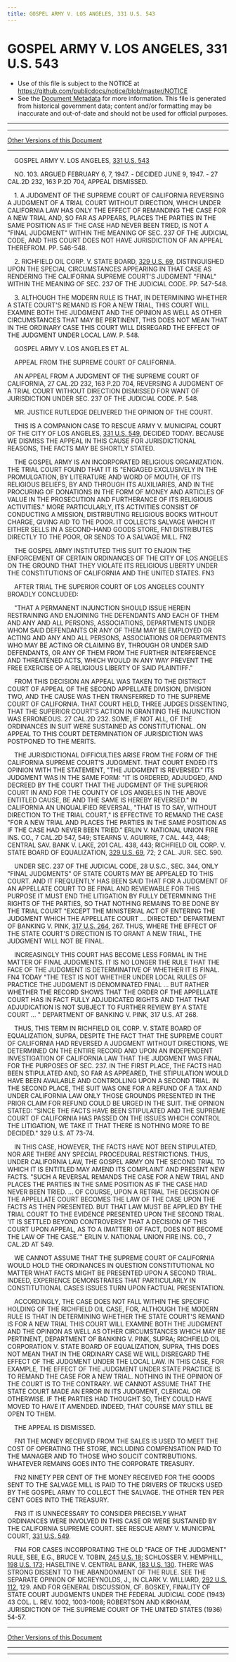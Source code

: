 ```yaml
---
title: GOSPEL ARMY V. LOS ANGELES, 331 U.S. 543
---
```


# GOSPEL ARMY V. LOS ANGELES, 331 U.S. 543

* Use of this file is subject to the NOTICE at https://github.com/publicdocs/notice/blob/master/NOTICE
* See the [Document Metadata](../../../index.md) for more information.
  This file is generated from historical government data; content and/or formatting may be inaccurate and out-of-date and should not be used for official purposes.

----------
----------

[Other Versions of this Document](https://publicdocs.github.io/go/links?ns=uslm-x&ref=%2Fus%2Fcourts%2Fscotus%2FusReporter%2F331%2F543)

----------

    GOSPEL ARMY V. LOS ANGELES, [331 U.S. 543][/us/courts/scotus/usReporter/331/543]

    NO. 103.  ARGUED FEBRUARY 6, 7, 1947.  - DECIDED JUNE 9, 1947.  - 27 CAL.2D 232, 163 P.2D 704, APPEAL DISMISSED.

    1.  A JUDGMENT OF THE SUPREME COURT OF CALIFORNIA REVERSING A JUDGMENT OF A TRIAL COURT WITHOUT DIRECTION, WHICH UNDER CALIFORNIA LAW HAS ONLY THE EFFECT OF REMANDING THE CASE FOR A NEW TRIAL AND, SO FAR AS APPEARS, PLACES THE PARTIES IN THE SAME POSITION AS IF THE CASE HAD NEVER BEEN TRIED, IS NOT A "FINAL JUDGMENT" WITHIN THE MEANING OF SEC. 237 OF THE JUDICIAL CODE, AND THIS COURT DOES NOT HAVE JURISDICTION OF AN APPEAL THEREFROM.  PP. 546-548.

    2.  RICHFIELD OIL CORP. V. STATE BOARD, [329 U.S. 69][/us/courts/scotus/usReporter/329/69], DISTINGUISHED UPON THE SPECIAL CIRCUMSTANCES APPEARING IN THAT CASE AS RENDERING THE CALIFORNIA SUPREME COURT'S JUDGMENT "FINAL" WITHIN THE MEANING OF SEC. 237 OF THE JUDICIAL CODE.  PP. 547-548.

    3.  ALTHOUGH THE MODERN RULE IS THAT, IN DETERMINING WHETHER A STATE COURT'S REMAND IS FOR A NEW TRIAL, THIS COURT WILL EXAMINE BOTH THE JUDGMENT AND THE OPINION AS WELL AS OTHER CIRCUMSTANCES THAT MAY BE PERTINENT, THIS DOES NOT MEAN THAT IN THE ORDINARY CASE THIS COURT WILL DISREGARD THE EFFECT OF THE JUDGMENT UNDER LOCAL LAW.  P. 548.

    GOSPEL ARMY V. LOS ANGELES ET AL.

    APPEAL FROM THE SUPREME COURT OF CALIFORNIA.

    AN APPEAL FROM A JUDGMENT OF THE SUPREME COURT OF CALIFORNIA, 27 CAL.2D 232, 163 P.2D 704, REVERSING A JUDGMENT OF A TRIAL COURT WITHOUT DIRECTION DISMISSED FOR WANT OF JURISDICTION UNDER SEC. 237 OF THE JUDICIAL CODE.  P. 548.

    MR. JUSTICE RUTLEDGE DELIVERED THE OPINION OF THE COURT.

    THIS IS A COMPANION CASE TO RESCUE ARMY V. MUNICIPAL COURT OF THE CITY OF LOS ANGELES, [331 U.S. 549][/us/courts/scotus/usReporter/331/549], DECIDED TODAY.  BECAUSE WE DISMISS THE APPEAL IN THIS CAUSE FOR JURISDICTIONAL REASONS, THE FACTS MAY BE SHORTLY STATED.

    THE GOSPEL ARMY IS AN INCORPORATED RELIGIOUS ORGANIZATION.  THE TRIAL COURT FOUND THAT IT IS "ENGAGED EXCLUSIVELY IN THE PROMULGATION, BY LITERATURE AND WORD OF MOUTH, OF ITS RELIGIOUS BELIEFS, BY AND THROUGH ITS AUXILIARIES, AND IN THE PROCURING OF DONATIONS IN THE FORM OF MONEY AND ARTICLES OF VALUE IN THE PROSECUTION AND FURTHERANCE OF ITS RELIGIOUS ACTIVITIES."  MORE PARTICULARLY, ITS ACTIVITIES CONSIST OF CONDUCTING A MISSION, DISTRIBUTING RELIGIOUS BOOKS WITHOUT CHARGE, GIVING AID TO THE POOR.  IT COLLECTS SALVAGE WHICH IT EITHER SELLS IN A SECOND-HAND GOODS STORE,  FN1  DISTRIBUTES DIRECTLY TO THE POOR, OR SENDS TO A SALVAGE MILL.  FN2

    THE GOSPEL ARMY INSTITUTED THIS SUIT TO ENJOIN THE ENFORCEMENT OF CERTAIN ORDINANCES OF THE CITY OF LOS ANGELES ON THE GROUND THAT THEY VIOLATE ITS RELIGIOUS LIBERTY UNDER THE CONSTITUTIONS OF CALIFORNIA AND THE UNITED STATES.  FN3

    AFTER TRIAL THE SUPERIOR COURT OF LOS ANGELES COUNTY BROADLY CONCLUDED:

    "THAT A PERMANENT INJUNCTION SHOULD ISSUE HEREIN RESTRAINING AND ENJOINING THE DEFENDANTS AND EACH OF THEM AND ANY AND ALL PERSONS, ASSOCIATIONS, DEPARTMENTS UNDER WHOM SAID DEFENDANTS OR ANY OF THEM MAY BE EMPLOYED OR ACTING AND ANY AND ALL PERSONS, ASSOCIATIONS OR DEPARTMENTS WHO MAY BE ACTING OR CLAIMING BY, THROUGH OR UNDER SAID DEFENDANTS, OR ANY OF THEM FROM THE FURTHER INTERFERENCE AND THREATENED ACTS, WHICH WOULD IN ANY WAY PREVENT THE FREE EXERCISE OF A RELIGIOUS LIBERTY OF SAID PLAINTIFF."

    FROM THIS DECISION AN APPEAL WAS TAKEN TO THE DISTRICT COURT OF APPEAL OF THE SECOND APPELLATE DIVISION, DIVISION TWO, AND THE CAUSE WAS THEN TRANSFERRED TO THE SUPREME COURT OF CALIFORNIA.  THAT COURT HELD, THREE JUDGES DISSENTING, THAT THE SUPERIOR COURT'S ACTION IN GRANTING THE INJUNCTION WAS ERRONEOUS.  27 CAL.2D 232.  SOME, IF NOT ALL, OF THE ORDINANCES IN SUIT WERE SUSTAINED AS CONSTITUTIONAL.  ON APPEAL TO THIS COURT DETERMINATION OF JURISDICTION WAS POSTPONED TO THE MERITS.

    THE JURISDICTIONAL DIFFICULTIES ARISE FROM THE FORM OF THE CALIFORNIA SUPREME COURT'S JUDGMENT.  THAT COURT ENDED ITS OPINION WITH THE STATEMENT, "THE JUDGMENT IS REVERSED."  ITS JUDGMENT WAS IN THE SAME FORM:  "IT IS ORDERED, ADJUDGED, AND DECREED BY THE COURT THAT THE JUDGMENT OF THE SUPERIOR COURT IN AND FOR THE COUNTY OF LOS ANGELES IN THE ABOVE ENTITLED CAUSE, BE AND THE SAME IS HEREBY REVERSED."  IN CALIFORNIA AN UNQUALIFIED REVERSAL, "THAT IS TO SAY, WITHOUT DIRECTION TO THE TRIAL COURT," IS EFFECTIVE TO REMAND THE CASE "FOR A NEW TRIAL AND PLACES THE PARTIES IN THE SAME POSITION AS IF THE CASE HAD NEVER BEEN TRIED."  ERLIN V. NATIONAL UNION FIRE INS. CO., 7 CAL.2D 547, 549; STEARNS V. AGUIRRE, 7 CAL. 443, 448; CENTRAL SAV. BANK V. LAKE, 201 CAL. 438, 443; RICHFIELD OIL CORP. V. STATE BOARD OF EQUALIZATION, [329 U.S. 69][/us/courts/scotus/usReporter/329/69], 72; 2 CAL. JUR.  SEC.  590.

    UNDER SEC. 237 OF THE JUDICIAL CODE, 28 U.S.C., SEC. 344, ONLY "FINAL JUDGMENTS" OF STATE COURTS MAY BE APPEALED TO THIS COURT.  AND IT FREQUENTLY HAS BEEN SAID THAT FOR A JUDGMENT OF AN APPELLATE COURT TO BE FINAL AND REVIEWABLE FOR THIS PURPOSE IT MUST END THE LITIGATION BY FULLY DETERMINING THE RIGHTS OF THE PARTIES, SO THAT NOTHING REMAINS TO BE DONE BY THE TRIAL COURT "EXCEPT THE MINISTERIAL ACT OF ENTERING THE JUDGMENT WHICH THE APPELLATE COURT  ...  DIRECTED."  DEPARTMENT OF BANKING V. PINK, [317 U.S. 264][/us/courts/scotus/usReporter/317/264], 267.  THUS, WHERE THE EFFECT OF THE STATE COURT'S DIRECTION IS TO GRANT A NEW TRIAL, THE JUDGMENT WILL NOT BE FINAL.

    INCREASINGLY THIS COURT HAS BECOME LESS FORMAL IN THE MATTER OF FINAL JUDGMENTS.  IT IS NO LONGER THE RULE THAT THE FACE OF THE JUDGMENT IS DETERMINATIVE OF WHETHER IT IS FINAL.  FN4  TODAY "THE TEST IS NOT WHETHER UNDER LOCAL RULES OF PRACTICE THE JUDGMENT IS DENOMINATED FINAL ...  BUT RATHER WHETHER THE RECORD SHOWS THAT THE ORDER OF THE APPELLATE COURT HAS IN FACT FULLY ADJUDICATED RIGHTS AND THAT THAT ADJUDICATION IS NOT SUBJECT TO FURTHER REVIEW BY A STATE COURT ...  " DEPARTMENT OF BANKING V. PINK, 317 U.S. AT 268.

    THUS, THIS TERM IN RICHFIELD OIL CORP. V. STATE BOARD OF EQUALIZATION, SUPRA, DESPITE THE FACT THAT THE SUPREME COURT OF CALIFORNIA HAD REVERSED A JUDGMENT WITHOUT DIRECTIONS, WE DETERMINED ON THE ENTIRE RECORD AND UPON AN INDEPENDENT INVESTIGATION OF CALIFORNIA LAW THAT THE JUDGMENT WAS FINAL FOR THE PURPOSES OF SEC. 237.  IN THE FIRST PLACE, THE FACTS HAD BEEN STIPULATED AND, SO FAR AS APPEARED, THE STIPULATION WOULD HAVE BEEN AVAILABLE AND CONTROLLING UPON A SECOND TRIAL.  IN THE SECOND PLACE, THE SUIT WAS ONE FOR A REFUND OF A TAX AND UNDER CALIFORNIA LAW ONLY THOSE GROUNDS PRESENTED IN THE PRIOR CLAIM FOR REFUND COULD BE URGED IN THE SUIT.  THE OPINION STATED: "SINCE THE FACTS HAVE BEEN STIPULATED AND THE SUPREME COURT OF CALIFORNIA HAS PASSED ON THE ISSUES WHICH CONTROL THE LITIGATION, WE TAKE IT THAT THERE IS NOTHING MORE TO BE DECIDED."  329 U.S. AT 73-74.

    IN THIS CASE, HOWEVER, THE FACTS HAVE NOT BEEN STIPULATED, NOR ARE THERE ANY SPECIAL PROCEDURAL RESTRICTIONS.  THUS, UNDER CALIFORNIA LAW, THE GOSPEL ARMY ON THE SECOND TRIAL TO WHICH IT IS ENTITLED MAY AMEND ITS COMPLAINT AND PRESENT NEW FACTS.  "SUCH A REVERSAL REMANDS THE CASE FOR A NEW TRIAL AND PLACES THE PARTIES IN THE SAME POSITION AS IF THE CASE HAD NEVER BEEN TRIED.  ... OF COURSE, UPON A RETRIAL THE DECISION OF THE APPELLATE COURT BECOMES THE LAW OF THE CASE UPON THE FACTS AS THEN PRESENTED.  BUT THAT LAW MUST BE APPLIED BY THE TRIAL COURT TO THE EVIDENCE PRESENTED UPON THE SECOND TRIAL.  'IT IS SETTLED BEYOND CONTROVERSY THAT A DECISION OF THIS COURT UPON APPEAL, AS TO A (MATTER) OF FACT, DOES NOT BECOME THE LAW OF THE CASE.'"  ERLIN V. NATIONAL UNION FIRE INS. CO., 7 CAL.2D AT 549.

    WE CANNOT ASSUME THAT THE SUPREME COURT OF CALIFORNIA WOULD HOLD THE ORDINANCES IN QUESTION CONSTITUTIONAL NO MATTER WHAT FACTS MIGHT BE PRESENTED UPON A SECOND TRIAL.  INDEED, EXPERIENCE DEMONSTRATES THAT PARTICULARLY IN CONSTITUTIONAL CASES ISSUES TURN UPON FACTUAL PRESENTATION.

    ACCORDINGLY, THE CASE DOES NOT FALL WITHIN THE SPECIFIC HOLDING OF THE RICHFIELD OIL CASE, FOR, ALTHOUGH THE MODERN RULE IS THAT IN DETERMINING WHETHER THE STATE COURT'S REMAND IS FOR A NEW TRIAL THIS COURT WILL EXAMINE BOTH THE JUDGMENT AND THE OPINION AS WELL AS OTHER CIRCUMSTANCES WHICH MAY BE PERTINENT, DEPARTMENT OF BANKING V. PINK, SUPRA; RICHFIELD OIL CORPORATION V. STATE BOARD OF EQUALIZATION, SUPRA, THIS DOES NOT MEAN THAT IN THE ORDINARY CASE WE WILL DISREGARD THE EFFECT OF THE JUDGMENT UNDER THE LOCAL LAW.  IN THIS CASE, FOR EXAMPLE, THE EFFECT OF THE JUDGMENT UNDER STATE PRACTICE IS TO REMAND THE CASE FOR A NEW TRIAL.  NOTHING IN THE OPINION OF THE COURT IS TO THE CONTRARY.  WE CANNOT ASSUME THAT THE STATE COURT MADE AN ERROR IN ITS JUDGMENT, CLERICAL OR OTHERWISE.  IF THE PARTIES HAD THOUGHT SO, THEY COULD HAVE MOVED TO HAVE IT AMENDED.  INDEED, THAT COURSE MAY STILL BE OPEN TO THEM.

    THE APPEAL IS DISMISSED.

    FN1  THE MONEY RECEIVED FROM THE SALES IS USED TO MEET THE COST OF OPERATING THE STORE, INCLUDING COMPENSATION PAID TO THE MANAGER AND TO THOSE WHO SOLICIT CONTRIBUTIONS.  WHATEVER REMAINS GOES INTO THE CORPORATE TREASURY.

    FN2  NINETY PER CENT OF THE MONEY RECEIVED FOR THE GOODS SENT TO THE SALVAGE MILL IS PAID TO THE DRIVERS OF TRUCKS USED BY THE GOSPEL ARMY TO COLLECT THE SALVAGE.  THE OTHER TEN PER CENT GOES INTO THE TREASURY.

    FN3  IT IS UNNECESSARY TO CONSIDER PRECISELY WHAT ORDINANCES WERE INVOLVED IN THIS CASE OR WERE SUSTAINED BY THE CALIFORNIA SUPREME COURT.  SEE RESCUE ARMY V. MUNICIPAL COURT, [331 U.S. 549][/us/courts/scotus/usReporter/331/549].

    FN4  FOR CASES INCORPORATING THE OLD "FACE OF THE JUDGMENT" RULE, SEE, E.G., BRUCE V. TOBIN, [245 U.S. 18][/us/courts/scotus/usReporter/245/18]; SCHLOSSER V. HEMPHILL, [198 U.S. 173][/us/courts/scotus/usReporter/198/173]; HASELTINE V. CENTRAL BANK, [183 U.S. 130][/us/courts/scotus/usReporter/183/130].  THERE WAS STRONG DISSENT TO THE ABANDONMENT OF THE RULE.  SEE THE SEPARATE OPINION OF MCREYNOLDS, J., IN CLARK V. WILLIARD, [292 U.S. 112][/us/courts/scotus/usReporter/292/112], 129.  AND FOR GENERAL DISCUSSION, CF. BOSKEY, FINALITY OF STATE COURT JUDGMENTS UNDER THE FEDERAL JUDICIAL CODE (1943) 43 COL. L. REV. 1002, 1003-1008; ROBERTSON AND KIRKHAM, JURISDICTION OF THE SUPREME COURT OF THE UNITED STATES (1936) 54-57.

----------

[Other Versions of this Document](https://publicdocs.github.io/go/links?ns=uslm-x&ref=%2Fus%2Fcourts%2Fscotus%2FusReporter%2F331%2F543)

----------
----------

[/us/courts/scotus/usReporter/331/543]: https://publicdocs.github.io/go/links?ns=uslm-x&ref=%2Fus%2Fcourts%2Fscotus%2FusReporter%2F331%2F543
[/us/courts/scotus/usReporter/329/69]: https://publicdocs.github.io/go/links?ns=uslm-x&ref=%2Fus%2Fcourts%2Fscotus%2FusReporter%2F329%2F69
[/us/courts/scotus/usReporter/331/549]: https://publicdocs.github.io/go/links?ns=uslm-x&ref=%2Fus%2Fcourts%2Fscotus%2FusReporter%2F331%2F549
[/us/courts/scotus/usReporter/329/69]: https://publicdocs.github.io/go/links?ns=uslm-x&ref=%2Fus%2Fcourts%2Fscotus%2FusReporter%2F329%2F69
[/us/courts/scotus/usReporter/317/264]: https://publicdocs.github.io/go/links?ns=uslm-x&ref=%2Fus%2Fcourts%2Fscotus%2FusReporter%2F317%2F264
[/us/courts/scotus/usReporter/331/549]: https://publicdocs.github.io/go/links?ns=uslm-x&ref=%2Fus%2Fcourts%2Fscotus%2FusReporter%2F331%2F549
[/us/courts/scotus/usReporter/245/18]: https://publicdocs.github.io/go/links?ns=uslm-x&ref=%2Fus%2Fcourts%2Fscotus%2FusReporter%2F245%2F18
[/us/courts/scotus/usReporter/198/173]: https://publicdocs.github.io/go/links?ns=uslm-x&ref=%2Fus%2Fcourts%2Fscotus%2FusReporter%2F198%2F173
[/us/courts/scotus/usReporter/183/130]: https://publicdocs.github.io/go/links?ns=uslm-x&ref=%2Fus%2Fcourts%2Fscotus%2FusReporter%2F183%2F130
[/us/courts/scotus/usReporter/292/112]: https://publicdocs.github.io/go/links?ns=uslm-x&ref=%2Fus%2Fcourts%2Fscotus%2FusReporter%2F292%2F112


